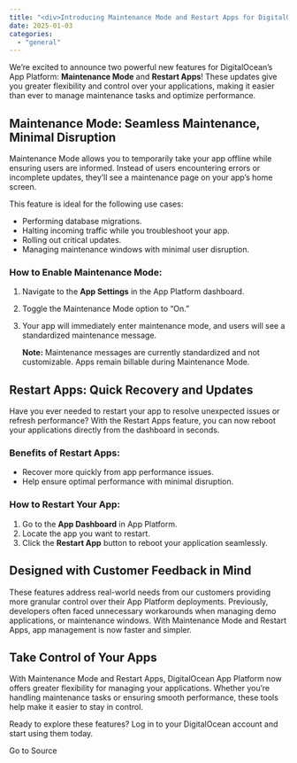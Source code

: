 ```yaml
---
title: "<div>Introducing Maintenance Mode and Restart Apps for DigitalOcean App Platform</div>"
date: 2025-01-03
categories: 
  - "general"
---
```


We’re excited to announce two powerful new features for DigitalOcean’s App Platform: **Maintenance Mode** and **Restart Apps**! These updates give you greater flexibility and control over your applications, making it easier than ever to manage maintenance tasks and optimize performance.

## Maintenance Mode: Seamless Maintenance, Minimal Disruption

Maintenance Mode allows you to temporarily take your app offline while ensuring users are informed. Instead of users encountering errors or incomplete updates, they’ll see a maintenance page on your app’s home screen.

This feature is ideal for the following use cases:

- Performing database migrations.
- Halting incoming traffic while you troubleshoot your app.
- Rolling out critical updates.
- Managing maintenance windows with minimal user disruption.

### How to Enable Maintenance Mode:

1. Navigate to the **App Settings** in the App Platform dashboard.
    
2. Toggle the Maintenance Mode option to “On.”
    
3. Your app will immediately enter maintenance mode, and users will see a standardized maintenance message.
    
    **Note:** Maintenance messages are currently standardized and not customizable. Apps remain billable during Maintenance Mode.
    

## Restart Apps: Quick Recovery and Updates

Have you ever needed to restart your app to resolve unexpected issues or refresh performance? With the Restart Apps feature, you can now reboot your applications directly from the dashboard in seconds.

### Benefits of Restart Apps:

- Recover more quickly from app performance issues.
- Help ensure optimal performance with minimal disruption.

### How to Restart Your App:

1. Go to the **App Dashboard** in App Platform.
2. Locate the app you want to restart.
3. Click the **Restart App** button to reboot your application seamlessly.

## Designed with Customer Feedback in Mind

These features address real-world needs from our customers providing more granular control over their App Platform deployments. Previously, developers often faced unnecessary workarounds when managing demo applications, or maintenance windows. With Maintenance Mode and Restart Apps, app management is now faster and simpler.

## Take Control of Your Apps

With Maintenance Mode and Restart Apps, DigitalOcean App Platform now offers greater flexibility for managing your applications. Whether you’re handling maintenance tasks or ensuring smooth performance, these tools help make it easier to stay in control.

Ready to explore these features? Log in to your DigitalOcean account and start using them today.

Go to Source
